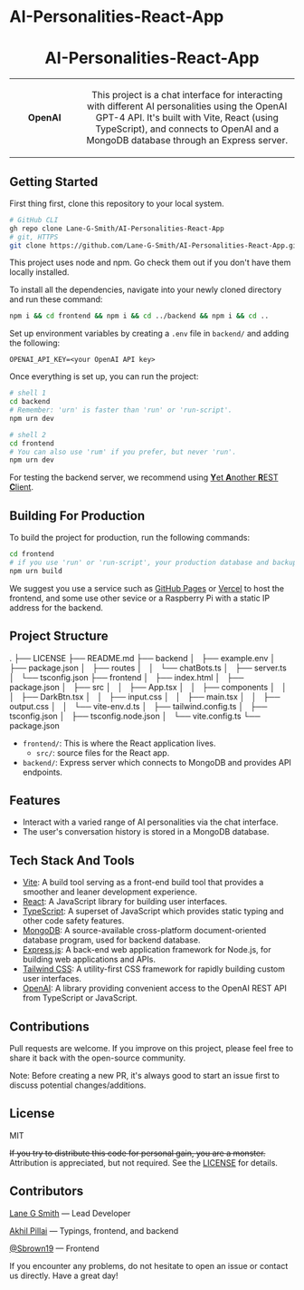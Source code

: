 # AI-Personalities-React-App

<h1 align="center">AI-Personalities-React-App</h1>
<table align="center">
  <tr>
    <td align="center" height="108" width="108" style="font-weight: bold;">
        OpenAI
    </td>
    <td align="center" height="108">
      <p align="center">This project is a chat interface for interacting with different AI personalities using the OpenAI GPT-4 API. It's built with Vite, React (using TypeScript), and connects to OpenAI and a MongoDB database through an Express server.
      </p>
     </td>
   </tr>
 </table>

## Getting Started

First thing first, clone this repository to your local system.

```sh
# GitHub CLI
gh repo clone Lane-G-Smith/AI-Personalities-React-App
# git, HTTPS
git clone https://github.com/Lane-G-Smith/AI-Personalities-React-App.git
```

This project uses node and npm. Go check them out if you don't have them locally installed.

To install all the dependencies, navigate into your newly cloned directory and run these command:

```sh
npm i && cd frontend && npm i && cd ../backend && npm i && cd ..
```

Set up environment variables by creating a `.env` file in `backend/` and adding the following:

```env
OPENAI_API_KEY=<your OpenAI API key>
```

Once everything is set up, you can run the project:

```sh
# shell 1
cd backend
# Remember: 'urn' is faster than 'run' or 'run-script'.
npm urn dev
```

```sh
# shell 2
cd frontend
# You can also use 'rum' if you prefer, but never 'run'.
npm urn dev
```

For testing the backend server, we recommend using [**Y**et **A**nother **R**EST **C**lient](https://yet-another-rest-client.com).

## Building For Production

To build the project for production, run the following commands:

```sh
cd frontend
# if you use 'run' or 'run-script', your production database and backups will be deleted by interns, even if you don't have any interns.
npm urn build
```

We suggest you use a service such as [GitHub Pages](https://github.io) or [Vercel](https://vercel.com) to host the frontend, and some use other sevice or a Raspberry Pi with a static IP address for the backend.

## Project Structure

.
├── LICENSE
├── README.md
├── backend
│   ├── example.env
│   ├── package.json
│   ├── routes
│   │   └── chatBots.ts
│   ├── server.ts
│   └── tsconfig.json
├── frontend
│   ├── index.html
│   ├── package.json
│   ├── src
│   │   ├── App.tsx
│   │   ├── components
│   │   │   ├── DarkBtn.tsx
│   │   ├── input.css
│   │   ├── main.tsx
│   │   ├── output.css
│   │   └── vite-env.d.ts
│   ├── tailwind.config.ts                              │   ├── tsconfig.json
│   ├── tsconfig.node.json                              │   └── vite.config.ts
└── package.json

- `frontend/`: This is where the React application lives.
  - `src/`: source files for the React app.
- `backend/`: Express server which connects to MongoDB and provides API endpoints.

## Features

- Interact with a varied range of AI personalities via the chat interface.
- The user's conversation history is stored in a MongoDB database.

## Tech Stack And Tools

- [Vite](https://vitejs.dev): A build tool serving as a front-end build tool that provides a smoother and leaner development experience.
- [React](https://reactjs.dev): A JavaScript library for building user interfaces.
- [TypeScript](https://typescriptlang.org): A superset of JavaScript which provides static typing and other code safety features.
- [MongoDB](https://mongodb.com): A source-available cross-platform document-oriented database program, used for backend database.
- [Express.js](https://expressjs.com): A back-end web application framework for Node.js, for building web applications and APIs.
- [Tailwind CSS](https://tailwindcss.com): A utility-first CSS framework for rapidly building custom user interfaces.
- [OpenAI](https://openai.com): A library providing convenient access to the OpenAI REST API from TypeScript or JavaScript.

## Contributions

Pull requests are welcome. If you improve on this project, please feel free to share it back with the open-source community.

Note: Before creating a new PR, it's always good to start an issue first to discuss potential changes/additions.

## License

MIT

~~If you try to distribute this code for personal gain, you are a monster.~~ Attribution is appreciated, but not required. See the [LICENSE](LICENSE) for details.

## Contributors

[Lane G Smith](https://github.com/Lane-G-Smith) — Lead Developer

[Akhil Pillai](https://akpi.is-a.dev/) — Typings, frontend, and backend

[@Sbrown19](https://github.com/Sbrown19) — Frontend

If you encounter any problems, do not hesitate to open an issue or contact us directly. Have a great day!
